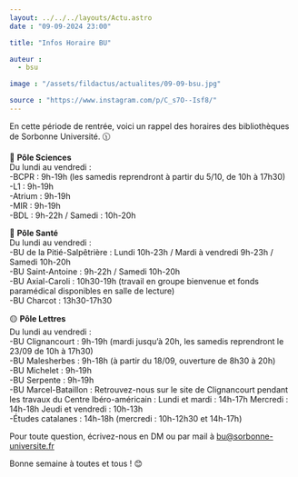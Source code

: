 ```yaml
---
layout: ../../../layouts/Actu.astro
date : "09-09-2024 23:00"

title: "Infos Horaire BU"

auteur :
  - bsu

image : "/assets/fildactus/actualites/09-09-bsu.jpg"

source : "https://www.instagram.com/p/C_s7O--Isf8/"
---
```


En cette période de rentrée, voici un rappel des horaires des bibliothèques de Sorbonne Université. 🕦

🔵 __Pôle Sciences__  
Du lundi au vendredi :  
-BCPR : 9h-19h (les samedis reprendront à partir du 5/10, de 10h à 17h30)  
-L1 : 9h-19h  
-Atrium : 9h-19h  
-MIR : 9h-19h  
-BDL : 9h-22h / Samedi : 10h-20h

🔴 __Pôle Santé__  
Du lundi au vendredi :  
-BU de la Pitié-Salpêtrière : Lundi 10h-23h / Mardi à vendredi 9h-23h / Samedi 10h-20h  
-BU Saint-Antoine : 9h-22h / Samedi 10h-20h  
-BU Axial-Caroli : 10h30-19h (travail en groupe bienvenue et fonds paramédical disponibles en salle de lecture)  
-BU Charcot : 13h30-17h30

🟡 __Pôle Lettres__  
Du lundi au vendredi :  
-BU Clignancourt : 9h-19h (mardi jusqu’à 20h, les samedis reprendront le 23/09 de 10h à 17h30)  
-BU Malesherbes : 9h-18h (à partir du 18/09, ouverture de 8h30 à 20h)  
-BU Michelet : 9h-19h  
-BU Serpente : 9h-19h  
-BU Marcel-Bataillon : Retrouvez-nous sur le site de Clignancourt pendant les travaux du Centre Ibéro-américain : Lundi et mardi : 14h-17h Mercredi : 14h-18h Jeudi et vendredi : 10h-13h  
-Études catalanes : 14h-18h (mercredi : 10h-12h30 et 14h-17h)  

Pour toute question, écrivez-nous en DM ou par mail à bu@sorbonne-universite.fr  

Bonne semaine à toutes et tous ! 😊